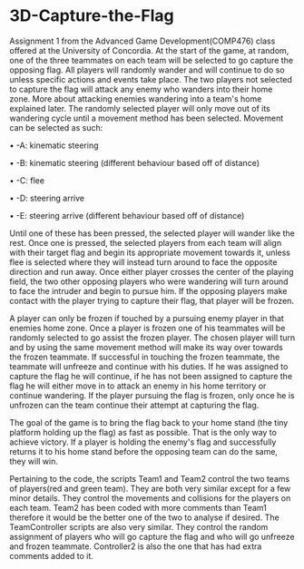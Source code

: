 # 3D-Capture-the-Flag
Assignment 1 from the Advanced Game Development(COMP476) class offered at the University of Concordia.
At the start of the game, at random, one of the three teammates on each team will be selected to go capture the opposing flag. All players will randomly wander and will continue to do so unless specific actions and events take place. The two players not selected to capture the flag will attack any enemy who wanders into their home zone. More about attacking enemies wandering into a team's home explained later. The randomly selected player will only move out of its wandering cycle until a movement method has been selected. Movement can be selected as such:

•	-A: kinematic steering

•	-B: kinematic steering (different behaviour based off of distance)

•	-C: flee

•	-D: steering arrive

•	-E: steering arrive (different behaviour based off of distance)

Until one of these has been pressed, the selected player will wander like the rest. Once one is pressed, the selected players from each team will align with their target flag and begin its appropriate movement towards it, unless flee is selected where they will instead turn around to face the opposite direction and run away. Once either player crosses the center of the playing field, the two other opposing players who were wandering will turn around to face the intruder and begin to pursue him. If the opposing players make contact with the player trying to capture their flag, that player will be frozen. 

A player can only be frozen if touched by a pursuing enemy player in that enemies home zone. Once a player is frozen one of his teammates will be randomly selected to go assist the frozen player. The chosen player will turn and by using the same movement method will make its way over towards the frozen teammate. If successful in touching the frozen teammate, the teammate will unfreeze and continue with his duties. If he was assigned to capture the flag he will continue, if he has not been assigned to capture the flag he will either move in to attack an enemy in his home territory or continue wandering. If the player pursuing the flag is frozen, only once he is unfrozen can the team continue their attempt at capturing the flag.

The goal of the game is to bring the flag back to your home stand (the tiny platform holding up the flag) as fast as possible. That is the only way to achieve victory. If a player is holding the enemy's flag and successfully returns it to his home stand before the opposing team can do the same, they will win. 

Pertaining to the code, the scripts Team1 and Team2 control the two teams of players(red and green team). They are both very similar except for a few minor details. They control the movements and collisions for the players on each team. Team2 has been coded with more comments than Team1 therefore it would be the better one of the two to analyse if desired. The TeamController scripts are also very similar. They control the random assignment of players who will go capture the flag and who will go unfreeze and frozen teammate. Controller2 is also the one that has had extra comments added to it. 
